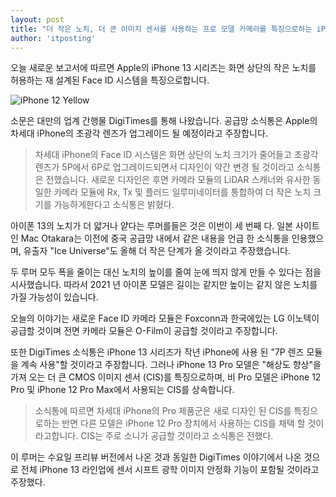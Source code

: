 ```yaml
---
layout: post
title: "더 작은 노치, 더 큰 이미지 센서를 사용하는 프로 모델 카메라를 특징으로하는 iPhone 13"
author: 'itposting'
---
```



오늘 새로운 보고서에 따르면 Apple의 iPhone 13 시리즈는 화면 상단의 작은 노치를 허용하는 재 설계된 Face ID 시스템을 특징으로합니다.

![iPhone 12 Yellow](https://images.macrumors.com/t/StLnDUPl98dplPGYKFHZ2errB5c=/2500x0/filters:no_upscale():quality(90)/article-new/2020/04/iPhone-12-Yellow.jpg)

소문은 대만의 업계 간행물 DigiTimes를 통해 나왔습니다. 공급망 소식통은 Apple의 차세대 iPhone의 초광각 렌즈가 업그레이드 될 예정이라고 주장합니다.

> 차세대 iPhone의 Face ID 시스템은 화면 상단의 노치 크기가 줄어들고 초광각 렌즈가 5P에서 6P로 업그레이드되면서 디자인이 약간 변경 될 것이라고 소식통은 전했습니다.
새로운 디자인은 후면 카메라 모듈의 LiDAR 스캐너와 유사한 동일한 카메라 모듈에 Rx, Tx 및 플러드 일루미네이터를 통합하여 더 작은 노치 크기를 가능하게한다고 소식통은 밝혔다.

아이폰 13의 노치가 더 얇거나 얕다는 루머를들은 것은 이번이 세 번째 다.
 일본 사이트 인 Mac Otakara는 이전에 중국 공급망 내에서 같은 내용을 언급 한 소식통을 인용했으며, 유출자 "Ice Universe"도 올해 더 작은 단계가 올 것이라고 주장했습니다.

두 루머 모두 폭을 줄이는 대신 노치의 높이를 줄여 눈에 띄지 않게 만들 수 있다는 점을 시사했습니다. 따라서 2021 년 아이폰 모델은 길이는 같지만 높이는 같지 않은 노치를 가질 가능성이 있습니다.

오늘의 이야기는 새로운 Face ID 카메라 모듈은 Foxconn과 한국에있는 LG 이노텍이 공급할 것이며 전면 카메라 모듈은 O-Film이 공급할 것이라고 주장합니다.

또한 DigiTimes 소식통은 ‌iPhone 13‌ 시리즈가 작년 iPhone에 사용 된 "7P 렌즈 모듈을 계속 사용"할 것이라고 주장합니다.
 그러나 ‌iPhone 13‌ Pro 모델은 "해상도 향상"을 가져 오는 더 큰 CMOS 이미지 센서 (CIS)를 특징으로하며, 비 Pro 모델은 iPhone 12 Pro 및 iPhone 12 Pro Max에서 사용되는 CIS를 상속합니다.

> 소식통에 따르면 차세대 iPhone의 Pro 제품군은 새로 디자인 된 CIS를 특징으로하는 반면 다른 모델은 iPhone 12 Pro 장치에서 사용하는 CIS를 채택 할 것이라고합니다.
 CIS는 주로 소니가 공급할 것이라고 소식통은 전했다.

이 루머는 수요일 프리뷰 버전에서 나온 것과 동일한 DigiTimes 이야기에서 나온 것으로 전체 ‌iPhone 13‌ 라인업에 센서 시프트 광학 이미지 안정화 기능이 포함될 것이라고 주장했다.
